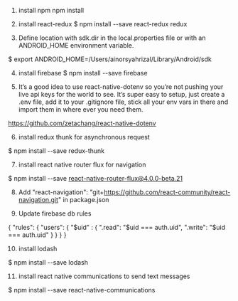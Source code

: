 1. install npm
npm install

2. install react-redux
$ npm install --save react-redux redux

3. Define location with sdk.dir in the local.properties file or with an ANDROID_HOME environment variable.

$ export ANDROID_HOME=/Users/ainorsyahrizal/Library/Android/sdk

4. install firebase
$ npm install --save firebase

5. It’s a good idea to use react-native-dotenv so you’re not pushing your live api keys for the world to see. It’s super easy to setup, just create a .env file, add it to your .gitignore file, stick all your env vars in there and import them in where ever you need them.

https://github.com/zetachang/react-native-dotenv

6. install redux thunk for asynchronous request

$ npm install --save redux-thunk

7. install react native router flux for navigation

$ npm install --save react-native-router-flux@4.0.0-beta.21

8. Add "react-navigation": "git+https://github.com/react-community/react-navigation.git" in package.json

9. Update firebase db rules

{
  "rules": {
    "users": {
      "$uid" : {
        ".read": "$uid === auth.uid",
          ".write": "$uid === auth.uid"
      }
    }
  }
}

10. install lodash

$ npm install --save lodash

11. install react native communications to send text messages

$ npm install --save react-native-communications

